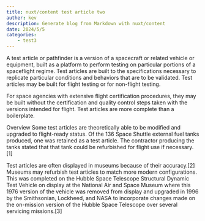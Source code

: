 ```yaml
---
title: nuxt/content test article two
auther: kev
description: Generate blog from Markdown with nuxt/content
date: 2024/5/5
categories: 
    - test3
---
```


A test article or pathfinder is a version of a spacecraft or related vehicle or equipment, built as a platform to perform testing on particular portions of a spaceflight regime. Test articles are built to the specifications necessary to replicate particular conditions and behaviors that are to be validated. Test articles may be built for flight testing or for non-flight testing.

For space agencies with extensive flight certification procedures, they may be built without the certification and quality control steps taken with the versions intended for flight. Test articles are more complete than a boilerplate.

Overview
Some test articles are theoretically able to be modified and upgraded to flight-ready status. Of the 136 Space Shuttle external fuel tanks produced, one was retained as a test article. The contractor producing the tanks stated that that tank could be refurbished for flight use if necessary.[1]

Test articles are often displayed in museums because of their accuracy.[2] Museums may refurbish test articles to match more modern configurations. This was completed on the Hubble Space Telescope Structural Dynamic Test Vehicle on display at the National Air and Space Museum where this 1976 version of the vehicle was removed from display and upgraded in 1996 by the Smithsonian, Lockheed, and NASA to incorporate changes made on the on-mission version of the Hubble Space Telescope over several servicing missions.[3]